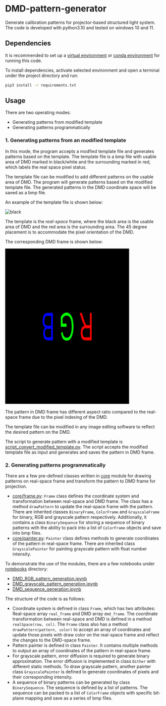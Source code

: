 # DMD-pattern-generator
Generate calibration patterns for projector-based structured light system.
The code is developed with python3.10 and tested on windows 10 and 11.

## Dependencies

It is recommended to set up a [virtual environment](https://docs.python.org/3/tutorial/venv.html) or [conda environment](https://docs.conda.io/projects/conda/en/latest/user-guide/tasks/manage-environments.html) for running this code.

To install dependencies, activate selected environment and open a terminal under the project directory and run:
```bash
pip3 install -r requirements.txt
```

## Usage
There are two operating modes:
* Generating patterns from modified template
* Generating patterns programmatically

### 1. Generating patterns from an modified template
In this mode, the program accepts a modfied template file and generates patterns based on the template. The template file is a bmp file with usable area of DMD marked in black/white and the surrounding marked in red, which labels the real space pixel status.

The template file can be modified to add different patterns on the usable area of DMD. The program will generate patterns based on the modified template file. The generated patterns in the DMD coordinate space will be saved as a bmp file.

An example of the template file is shown below:

<img src="example/RGB.bmp" alt="black" width="400"/>

The template is the *real-space* frame, where the black area is the usable area of DMD and the red area is the surrounding area.
The 45 degree placement is to accommodate the pixel orientation of the DMD.

The corresponding DMD frame is shown below:

<img src="example/RGB_dmd.bmp" alt="black_dmd" width="400"/>

The pattern in DMD frame has different aspect ratio compared to the real-space frame due to the pixel indexing of the DMD.

The template file can be modified in any image editing software to reflect the desired pattern on the DMD.

The script to generate pattern with a modified template is [script_convert_modified_template.py](script_convert_modified_template.py). The script accepts the modified template file as input and generates and saves the pattern in DMD frame.

### 2. Generating patterns programmatically
There are a few pre-defined classes written in [core](core) module for drawing patterns on real-space frame and transform the pattern to DMD frame for projection. 
- [core/frame.py](core/frame.py): `Frame` class defines the coordinate system and transformation between real-space and DMD frame. The class has a method `drawPattern` to update the real-space frame with the pattern. There are inherited classes `BinaryFrame`, `ColorFrame` and `GrayscaleFrame` for binary, RGB and grayscale pattern respectively. Additionally, it contains a class `BinarySequence` for storing a sequence of binary patterns with the ability to pack into a list of `ColorFrame` objects and save into bmp files.
- [core/painter.py](core/painter.py): `Painter` class defines methods to generate coordinates of the pattern in real-space frame. There are inherited class `GrayscalePainter` for painting grayscale pattern with float number intensity.

To demonstrate the use of the modules, there are a few notebooks under [notebooks](notebooks) directory:
- [DMD_RGB_pattern_generation.ipynb](notebooks/DMD_RGB_pattern_generation.ipynb)
- [DMD_grayscale_pattern_generation.ipynb](notebooks/DMD_grayscale_pattern_generation.ipynb)
- [DMD_sequence_generation.ipynb](notebooks/DMD_sequence_generation.ipynb)

The structure of the code is as follows:
- Coordinate system is defined in class `Frame`, which has two attributes: Real-space array `real_frame` and DMD array `dmd_frame`. The coordinate transformation between real-space and DMD is defined in a method `realSpace(row, col)`. The `Frame` class also has a method `drawPattern(pattern, color)` to accept an array of coordinates and update those pixels with draw color on the real-space frame and reflect the changes to the DMD-space frame.
- Pattern painter is defined in class `Painter`. It contains multiple methods to output an array of coordinates of the pattern in real-space frame.
- For grayscale pattern, error diffusion is required to generate binary approximation. The error diffusion is implemented in class `Dither` with different static methods. To draw grayscale pattern, another painter class `GrayscalePainter` is defined to generate coordinates of pixels and their corresponding intensity.
- A sequence of binary patterns can be generated by class `BinarySequence`. The sequence is defined by a list of patterns. The sequence can be packed to a list of `ColorFrame` objects with specific bit-plane mapping and save as a series of bmp files.